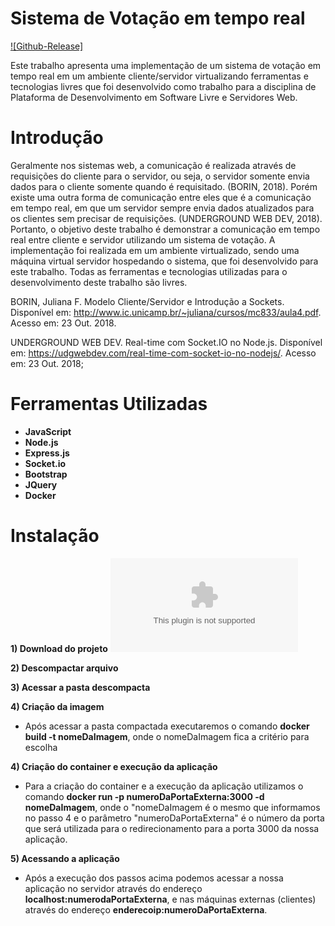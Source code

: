 ﻿# Sistema de Votação em tempo real #


[![Github-Release]](https://github.com/myersBR/votacao-app/releases)

Este trabalho apresenta uma implementação de um sistema de votação em tempo real em um ambiente cliente/servidor virtualizando ferramentas e tecnologias livres que foi desenvolvido como trabalho para a disciplina de Plataforma de Desenvolvimento em Software Livre e Servidores Web.

# Introdução #
Geralmente nos sistemas web, a comunicação é realizada através de requisições do cliente para o servidor, ou seja, o servidor somente envia dados para o cliente somente quando é requisitado. (BORIN, 2018). 
Porém existe uma outra forma de comunicação entre eles que é a comunicação em tempo real, em que um servidor sempre envia dados atualizados para os clientes sem precisar de requisições. (UNDERGROUND WEB DEV, 2018).
Portanto, o objetivo deste trabalho é demonstrar a comunicação em tempo real entre cliente e servidor utilizando um sistema de votação. A implementação foi realizada em um ambiente virtualizado, sendo uma máquina virtual servidor hospedando o sistema, que foi desenvolvido para este trabalho. Todas as ferramentas e tecnologias utilizadas para o desenvolvimento deste trabalho são livres.

BORIN, Juliana F. Modelo Cliente/Servidor e Introdução a Sockets. Disponível em: <http://www.ic.unicamp.br/~juliana/cursos/mc833/aula4.pdf>. Acesso em: 23 Out. 2018.

UNDERGROUND WEB DEV. Real-time com Socket.IO no Node.js. Disponível em: <https://udgwebdev.com/real-time-com-socket-io-no-nodejs/>. Acesso em: 23 Out. 2018;

# Ferramentas Utilizadas #

 - **JavaScript**
 - **Node.js**
 - **Express.js**
 - **Socket.io**
 - **Bootstrap**
 - **JQuery**
 - **Docker**
 
 # Instalação #

**1) Download do projeto** ![Download](https://github.com/myersBR/votacao-app/archive/latest.tar.gz)

**2) Descompactar arquivo**

**3) Acessar a pasta descompacta**

**4) Criação da imagem**

   - Após acessar a pasta compactada executaremos o comando **docker build -t nomeDaImagem**, onde o nomeDaImagem fica a critério para escolha
   
**4) Criação do container e execução da aplicação**

   - Para a criação do container e a execução da aplicação utilizamos o comando **docker run -p numeroDaPortaExterna:3000 -d nomeDaImagem**, onde o "nomeDaImagem é o mesmo que informamos no passo 4 e o parâmetro "numeroDaPortaExterna" é o número da porta que será utilizada para o redirecionamento para a porta 3000 da nossa aplicação.
   
**5) Acessando a aplicação**

 - Após a execução dos passos acima podemos acessar a nossa aplicação no servidor através do endereço **localhost:numerodaPortaExterna**, e nas máquinas externas (clientes) através do endereço **enderecoip:numeroDaPortaExterna**.
   

    
    
   
   


